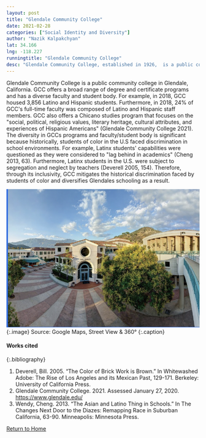 ```yaml
---
layout: post
title: "Glendale Community College"
date: 2021-02-28
categories: ["Social Identity and Diversity"]
author: "Nazik Kalpakchyan"
lat: 34.166
lng: -118.227
runningtitle: "Glendale Community College"
desc: "Glendale Community College, established in 1926,  is a public community college located in Glendale, California. GCC offers a wide-ranging curriculum and is responsible for educating approximately 25,000 students."
---
```

Glendale Community College is a public community college in Glendale, California. GCC offers a broad range of degree and certificate programs and has a diverse faculty and student body. For example, in 2018, GCC housed 3,856 Latino and Hispanic students. Furthermore, in 2018, 24% of GCC's full-time faculty was composed of Latino and Hispanic staff members. GCC also offers a Chicano studies program that focuses on the "social, political, religious values, literary heritage, cultural attributes, and experiences of Hispanic Americans" (Glendale Community College 2021). The diversity in GCCs programs and faculty/student body is significant because historically, students of color in the U.S faced discrimination in school environments. For example,  Latinx students' capabilities were questioned as they were considered to "lag behind in academics" (Cheng 2013, 63). Furthermore, Latinx students in the U.S. were subject to segregation and neglect by teachers (Deverell 2005, 154). Therefore, through its inclusivity, GCC mitigates the historical discrimination faced by students of color and diversifies Glendales schooling as a result.

![Image of Glendale Community College Campus](images/GlendaleCommunityCollege_pin5_image1.png)
   {:.image} 
Source: Google Maps, Street View & 360°
   {:.caption} 

#### Works cited

{:.bibliography}
1.  Deverell, Bill. 2005. “The Color of Brick Work is Brown.” In Whitewashed Adobe: The Rise of Los Angeles and its Mexican Past, 129-171. Berkeley: University of California Press. 
2. Glendale Community College. 2021. Assessed January 27, 2020. https://www.glendale.edu/
3. Wendy, Cheng. 2013. “The Asian and Latino Thing in Schools.” In The Changes Next Door to the Diazes: Remapping Race in Suburban California, 63-90. Minneapolis: Minnesota Press. 

[Return to Home](https://uclachicanxstudies.github.io/BarrioSuburbanisms/)
